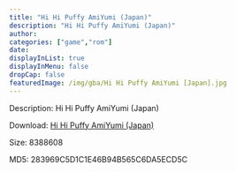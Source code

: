 ```yaml
---
title: "Hi Hi Puffy AmiYumi (Japan)"
description: "Hi Hi Puffy AmiYumi (Japan)"
author: 
categories: ["game","rom"]
date: 
displayInList: true
displayInMenu: false
dropCap: false
featuredImage: /img/gba/Hi Hi Puffy AmiYumi [Japan].jpg
---
```


Description: Hi Hi Puffy AmiYumi (Japan)

Download: <a style="text-decoration:underline;" href="https://mega.nz/#!KPIA3AhY!XVDnnXjpmMiquuG7XkrFOKGeZTxRupHOZy20orPcRAA" target = "_blank" rel = "nofollow" > Hi Hi Puffy AmiYumi (Japan)</a>

Size: 8388608

MD5: 283969C5D1C1E46B94B565C6DA5ECD5C

